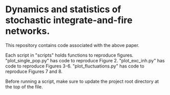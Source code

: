 # Dynamics and statistics of stochastic integrate-and-fire networks.
This repository contains code associated with the above paper. 

Each script in "scripts" holds functions to reproduce figures. "plot_single_pop.py" has code to reproduce Figure 2. "plot_exc_inh.py" has code to reproduce Figures 3-6. "plot_fluctuations.py" has code to reproduce Figures 7 and 8.

Before running a script, make sure to update the project root directory at the top of the file.